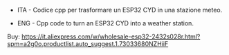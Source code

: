 - ITA -
Codice cpp per trasformare un ESP32 CYD in una stazione meteo.

- ENG -
Cpp code to turn an ESP32 CYD into a weather station. 


Buy:
https://it.aliexpress.com/w/wholesale-esp32-2432s028r.html?spm=a2g0o.productlist.auto_suggest.1.73033680NZHiiF

